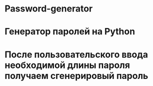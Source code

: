 # Password-generator

# Генератор паролей на Python

# После пользовательского ввода необходимой длины пароля получаем сгенерировый пароль
